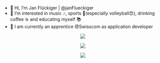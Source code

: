 - 👋 Hi, I’m Jan Flückiger | @janFlueckiger
- 👀 I’m interested in music 🎶, sports 🏐(especially volleyball😍), drinking coffee ☕ and educating myself 📚
- 🌱 I am currently an apprentice @Swisscom as application developer
<div align="center">
<p>
  <img src="https://github-readme-stats.vercel.app/api?username=janFlueckiger&show_icons=true&locale=en&theme=tokyonight"/>
</p>
<p>
  <img src="https://github-readme-streak-stats.herokuapp.com/?user=janFlueckiger&&theme=tokyonight"/>
</p>
<p>
  <img src="https://github-readme-stats.vercel.app/api/top-langs?username=janFlueckiger&show_icons=true&locale=en&layout=compact&theme=tokyonight"/>
</p>
</div>
<!---
janFlueckiger/janFlueckiger is a ✨ special ✨ repository because its `README.md` (this file) appears on your GitHub profile.
You can click the Preview link to take a look at your changes.
--->
